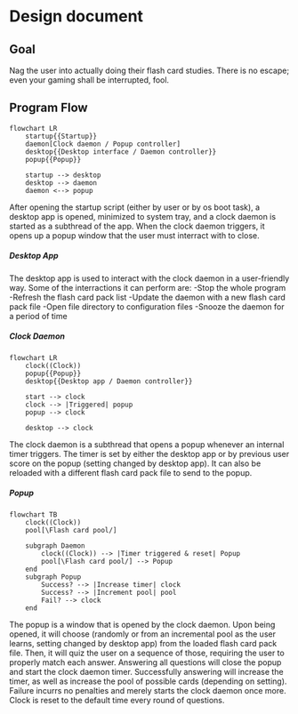 # Design document
## Goal
Nag the user into actually doing their flash card studies. There is no escape; even your gaming shall be interrupted, fool.

## Program Flow
```mermaid
flowchart LR
    startup{{Startup}}
    daemon[Clock daemon / Popup controller]
    desktop{{Desktop interface / Daemon controller}}
    popup{{Popup}}

    startup --> desktop
    desktop --> daemon
    daemon <--> popup
```

After opening the startup script (either by user or by os boot task), a desktop app is opened, minimized to system tray, and a clock daemon is started as a subthread of the app. When the clock daemon triggers, it opens up a popup window that the user must interract with to close.

##### Desktop App
The desktop app is used to interact with the clock daemon in a user-friendly way. Some of the interractions it can perform are:
    -Stop the whole program
    -Refresh the flash card pack list
    -Update the daemon with a new flash card pack file
    -Open file directory to configuration files
    -Snooze the daemon for a period of time

##### Clock Daemon
```mermaid
flowchart LR
    clock((Clock))
    popup{{Popup}}
    desktop{{Desktop app / Daemon controller}}

    start --> clock
    clock --> |Triggered| popup
    popup --> clock

    desktop --> clock
```

The clock daemon is a subthread that opens a popup whenever an internal timer triggers. The timer is set by either the desktop app or by previous user score on the popup (setting changed by desktop app). It can also be reloaded with a different flash card pack file to send to the popup.

##### Popup
```mermaid
flowchart TB
    clock((Clock))
    pool[\Flash card pool/]
    
    subgraph Daemon
        clock((Clock)) --> |Timer triggered & reset| Popup
        pool[\Flash card pool/] --> Popup
    end
    subgraph Popup
        Success? --> |Increase timer| clock
        Success? --> |Increment pool| pool
        Fail? --> clock
    end
```

The popup is a window that is opened by the clock daemon. Upon being opened, it will choose (randomly or from an incremental pool as the user learns, setting changed by desktop app) from the loaded flash card pack file. Then, it will quiz the user on a sequence of those, requiring the user to properly match each answer. Answering all questions will close the popup and start the clock daemon timer. Successfully answering will increase the timer, as well as increase the pool of possible cards (depending on setting). Failure incurrs no penalties and merely starts the clock daemon once more. Clock is reset to the default time every round of questions.
